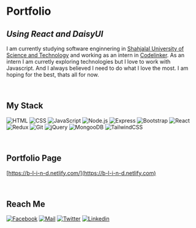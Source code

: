 # Portfolio

## _Using React and DaisyUI_

I am currently studying software enginnering in [Shahjalal University of Science and Technology](https://www.sust.edu/) and working as an intern in [Codelinker](https://www.codelinker.com). As an intern I am curretly exploring technologies but I love to work with Javascript. And I always believed I need to do what I love the most. I am hoping for the best, thats all for now.

<br>

## My Stack

![HTML](https://img.shields.io/badge/-HTML-%232c3e50?style=for-the-badge&logo=html5)
![CSS](https://img.shields.io/badge/-CSS-%232c3e50?style=for-the-badge&logo=css3)
![JavaScript](https://img.shields.io/badge/-JavaScript-%232c3e50?style=for-the-badge&logo=javascript)
![Node.js](https://img.shields.io/badge/-Node.js-%232c3e50?style=for-the-badge&logo=node.js)
![Express](https://img.shields.io/badge/-Express-%232c3e50?style=for-the-badge&logo=express)
![Bootstrap](https://img.shields.io/badge/-Bootstrap-%232c3e50?style=for-the-badge&logo=bootstrap)
![React](https://img.shields.io/badge/-React-%232c3e50?style=for-the-badge&logo=react)
![Redux](https://img.shields.io/badge/-Redux-%232c3e50?style=for-the-badge&logo=redux)
![Git](https://img.shields.io/badge/-Git-%232c3e50?style=for-the-badge&logo=git)
![jQuery](https://img.shields.io/badge/-jQuery-%232c3e50?style=for-the-badge&logo=jquery)
![MongooDB](https://img.shields.io/badge/-MongoDB-%232c3e50?style=for-the-badge&logo=mongodb)
![TailwindCSS](https://img.shields.io/badge/-Tailwind-%232c3e50?style=for-the-badge&logo=tailwindcss)

<br>

## Portfolio Page

[https://b-l-i-n-d.netlify.com/](https://b-l-i-n-d.netlify.com)

<br>

## Reach Me

[![Facebook](https://img.shields.io/badge/-facebook-%232c3e50?style=for-the-badge&logo=facebook)](https://www.facebook.com/abir.fahim.faisal/)
[![Mail](https://img.shields.io/badge/-gmail-%232c3e50?style=for-the-badge&logo=gmail)](mailto:fahim.faisal.abir@gmail.com)
[![Twitter](https://img.shields.io/badge/-twitter-%232c3e50?style=for-the-badge&logo=twitter)](https://twitter.com/fahimfaisalabir)
[![Linkedin](https://img.shields.io/badge/-linkedin-%232c3e50?style=for-the-badge&logo=linkedin)](https://www.linkedin.com/in/fahim-faisal-858887186/)
